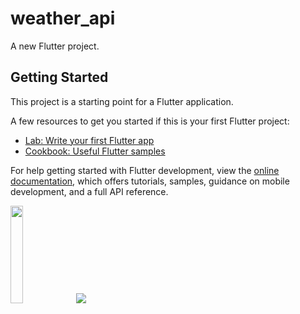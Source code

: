 # weather_api

A new Flutter project.

## Getting Started

This project is a starting point for a Flutter application.

A few resources to get you started if this is your first Flutter project:

- [Lab: Write your first Flutter app](https://docs.flutter.dev/get-started/codelab)
- [Cookbook: Useful Flutter samples](https://docs.flutter.dev/cookbook)

For help getting started with Flutter development, view the
[online documentation](https://docs.flutter.dev/), which offers tutorials,
samples, guidance on mobile development, and a full API reference.

<p>
<img src = "https://user-images.githubusercontent.com/116253963/230764512-10cae1c1-8d4d-4df6-96b1-5ed57db43282.png", height = 20% widtd = 20%>
<img src = "https://user-images.githubusercontent.com/116253963/230764515-f2fcf7ef-92a3-464f-b795-507b391d4ab9.png" ,height = 20% widtd = 20%>

<p>

